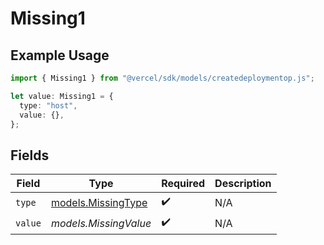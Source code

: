 # Missing1

## Example Usage

```typescript
import { Missing1 } from "@vercel/sdk/models/createdeploymentop.js";

let value: Missing1 = {
  type: "host",
  value: {},
};
```

## Fields

| Field                                          | Type                                           | Required                                       | Description                                    |
| ---------------------------------------------- | ---------------------------------------------- | ---------------------------------------------- | ---------------------------------------------- |
| `type`                                         | [models.MissingType](../models/missingtype.md) | :heavy_check_mark:                             | N/A                                            |
| `value`                                        | *models.MissingValue*                          | :heavy_check_mark:                             | N/A                                            |